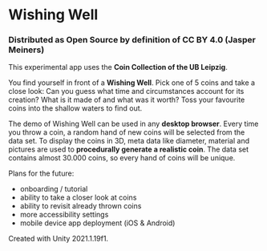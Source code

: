 # Wishing Well
### Distributed as Open Source by definition of CC BY 4.0 (Jasper Meiners)

This experimental app uses the __Coin Collection of the UB Leipzig__.

You find yourself in front of a __Wishing Well__. Pick one of 5 coins and take a close look: Can you guess what time and circumstances account for its creation? What is it made of and what was it worth? Toss your favourite coins into the shallow waters to find out.

The demo of Wishing Well can be used in any __desktop browser__. Every time you throw a coin, a random hand of new coins will be selected from the data set. To display the coins in 3D, meta data like diameter, material and pictures are used to __procedurally generate a realistic coin__. The data set contains almost 30.000 coins, so every hand of coins will be unique.

Plans for the future:

- onboarding / tutorial
- ability to take a closer look at coins
- ability to revisit already thrown coins
- more accessibility settings
- mobile device app deployment (iOS & Android)

Created with Unity 2021.1.19f1.